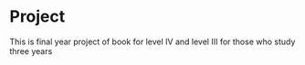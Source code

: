 # Project
This is final year project of book for level IV and level III for those who study three years
